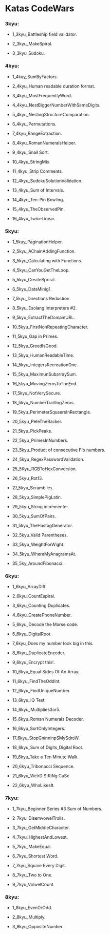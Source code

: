 # Katas CodeWars


### 3kyu:
- 1_3kyu_Battleship field validator. 

- 2_3kyu_MakeSpiral. 

- 3_3kyu_Sudoku. 


### 4kyu:
- 1_4kuy_SumByFactors. 

- 2_4kyu_Human readable duration format. 

- 3_4kyu_MostFrequentlyWord. 

- 4_4kyu_NestBiggerNumberWithSameDigits. 

- 5_4kyu_NestingStructureComparation. 

- 6_4kyu_Permutations. 

- 7_4kyu_RangeExtraction. 

- 8_4kyu_RomanNumeralsHelper. 

- 9_4kyu_Snail Sort. 

- 10_4kyu_StringMix. 

- 11_4kyu_Strip Comments. 

- 12_4kyu_SudokuSolutionValidation. 

- 13_4kyu_Sum of Intervals. 

- 14_4kyu_Ten-Pin Bowling. 

- 15_4kyu_TheObservedPin. 

- 16_4kyu_TwiceLinear. 


### 5kyu:
- 1_5kuy_PaginationHelper. 

- 2_5kyu_AChainAddingFunction. 

- 3_5kyu_Calculating with Functions. 

- 4_5kyu_CanYouGetTheLoop. 

- 5_5kyu_CreateSpriral. 

- 6_5kyu_DataMinig1. 

- 7_5kyu_Directions Reduction. 

- 8_5kyu_Esolang Interpreters #2. 

- 9_5kyu_ExtractTheDomainURL. 

- 10_5kyu_FirstNonRepeatingCharacter. 

- 11_5kyu_Gap in Primes. 

- 12_5kyu_GreedIsGood. 

- 13_5kyu_HumanReadableTime. 

- 14_5kyu_IntegersRecreationOne. 

- 15_5kyu_MaximunSubarraySum. 

- 16_5kyu_MovingZerosToTheEnd. 

- 17_5kyu_NotVerySecure. 

- 18_5kyu_NumberTraillingZeros. 

- 19_5kyu_PerimeterSquaersInRectangle. 

- 20_5kyu_PeteTheBacker. 

- 21_5kyu_PickPeaks. 

- 22_5kyu_PrimesInNumbers. 

- 23_5kyu_Product of consecutive Fib numbers. 

- 24_5kyu_RegexPasswordValidation. 

- 25_5Kyu_RGBToHexConversion. 

- 26_5kyu_Rot13. 

- 27_5kyu_Scramblies. 

- 28_5kyu_SimplePigLatin. 

- 29_5kyu_String incrementer. 

- 30_5kyu_SumOfPairs. 

- 31_5kyu_TheHastagGenerator. 

- 32_5kyu_Valid Parentheses. 

- 33_5kyu_WeightForWight. 

- 34_5kyu_WhereMyAnagramsAt. 

- 35_5ky_AroundFibonacci. 


### 6kyu:
- 1_6kyu_ArrayDiff. 

- 2_6kyu_CountEspiral. 

- 3_6kyu_Counting Duplicates. 

- 4_6kyu_CreatePhoneNumber. 

- 5_6kyu_Decode the Morse code. 

- 6_6kyu_DigitalRoot. 

- 7_6kyu_Does my number look big in this. 

- 8_6kyu_DuplicateEncoder. 

- 9_6kyu_Encrypt this!. 

- 10_6kyu_Equal Sides Of An Array. 

- 11_6kyu_FindTheOddInt. 

- 12_6kyu_FindUniqueNumber. 

- 13_6kyu_IQ Test. 

- 14_6kyu_Multiplies3or5. 

- 15_6kyu_Roman Numerals Decoder. 

- 16_6kyu_SortOnlyIntegers. 

- 17_6kyu_StopGninninpSMySdroW. 

- 18_6kyu_Sum of Digits_Digital Root. 

- 19_6kyu_Take a Ten Minute Walk. 

- 20_6kyu_Tribonacci Sequence. 

- 21_6kyu_WeIrD StRiNg CaSe. 

- 22_6kyu_WhoLikesIt. 


### 7kyu:
- 1_7kyu_Beginner Series #3 Sum of Numbers. 

- 2_7kyu_DisemvowelTrolls. 

- 3_7kyu_GetMiddleCharacter. 

- 4_7kyu_HighestAndLowest. 

- 5_7kyu_MakeEqual. 

- 6_7kyu_Shortest Word. 

- 7_7kyu_Square Every Digit. 

- 8_7kyu_Two to One. 

- 9_7kyu_VolwelCount. 


### 8kyu:
- 1_8kyu_EvenOrOdd. 

- 2_8kyu_Multiply. 

- 3_8kyu_OppositeNumber. 

